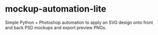 # mockup-automation-lite
Simple Python + Photoshop automation to apply an SVG design onto front and back PSD mockups and export preview PNGs.
